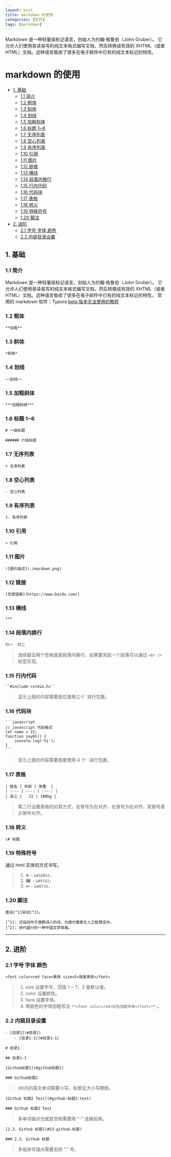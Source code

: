 ```yaml
---
layout: post
title: markdown 的使用
categories: [软件]
tags: [markdown]
---
```


Markdown 是一种轻量级标记语言，创始人为约翰·格鲁伯（John Gruber）。 它允许人们使用易读易写的纯文本格式编写文档，然后转换成有效的 XHTML（或者HTML）文档。这种语言吸收了很多在电子邮件中已有的纯文本标记的特性。

# markdown 的使用

+ [1. 基础](#1-基础)
    + [1.1 简介](#11-简介)
    + [1.2 粗体](#12-粗体)
    + [1.3 斜体](#13-斜体)
    + [1.4 划线](#14-划线)
    + [1.5 加粗斜体](#15-加粗斜体)
    + [1.6 标题 1~6](#16-标题-1~6)
    + [1.7 无序列表](#17-无序列表)
    + [1.8 空心列表](#18-空心列表)
    + [1.9 有序列表](#19-有序列表)
    + [1.10 引用](#110-引用)
    + [1.11 图片](#111-图片)
    + [1.12 链接](#112-链接)
    + [1.13 横线](#113-横线)
    + [1.14 段落内换行](#114-段落内换行)
    + [1.15 行内代码](#115-行内代码)
    + [1.16 代码块](#116-代码块)
    + [1.17 表格](#117-表格)
    + [1.18 转义](#118-转义)
    + [1.19 特殊符号](#119-特殊符号)
    + [1.20 脚注](#120-脚注)
+ [2. 进阶](#2-进阶)
    + [2.1 字号 字体 颜色](#21-字号-字体-颜色)
    + [2.2 内链目录设置](#22-内链目录设置)


## 1. 基础
### 1.1 简介
Markdown 是一种轻量级标记语言，创始人为约翰·格鲁伯（John Gruber）。 它允许人们使用易读易写的纯文本格式编写文档，然后转换成有效的 XHTML（或者HTML）文档。这种语言吸收了很多在电子邮件中已有的纯文本标记的特性。
常用的 markdown 软件：Typora [beta 版本无法使用的教程](https://blog.csdn.net/no_say_you_know/article/details/125806545?spm=1001.2014.3001.5502)


### 1.2 粗体

```
**加粗**
```

### 1.3 斜体

```
*斜体*
```

### 1.4 划线

```
~~划线~~
```

### 1.5 加粗斜体

```
***加粗斜体***
```

### 1.6 标题 1~6

```
# 一级标题

###### 六级标题
```

### 1.7 无序列表

```
+ 无序列表
```

### 1.8 空心列表

```
- 空心列表
```

### 1.9 有序列表

```
1. 有序列表
```

### 1.10 引用

```
> 引用
```

### 1.11 图片

```
![图片描述](./macdown.png)
```

### 1.12 链接

```
[百度链接](https://www.baidu.com/)
```

### 1.13 横线

```
***
```

### 1.14 段落内换行

```
行一  行二
```

> 连续敲击两个空格就是段落内换行，如果要另起一个段落可以通过 ``<br />`` 标签实现。

### 1.15 行内代码

```
``#include <stdio.h>``
```
> 显示上面的内容需要首位使用三个``
`
``进行包裹。

### 1.16 代码块

````
```javascript
// javascript 代码格式
let name = 22;
function sayHi() {
    console.log('hi');
}
```
````

> 显示上面的内容需要首尾使用 4 个 ``
`
``进行包裹。

### 1.17 表格

```
| 姓名 | 年龄 | 体重  |
| :--- | ---: | :---: |
| 张三 |   22 | 100kg |
```

> 第二行设置表格的对其方式，左冒号为左对齐、右冒号为右对齐，双冒号表示居中对齐。

### 1.18 转义

```
\# 标题
```

### 1.19 特殊符号

通过 html 实体的方式书写。

> 1. &#10052; - ``&#10052;``
> 2. &#9742; - ``&#9742;``
> 3. &#8734; - ``&#8734;``


### 1.20 脚注

```
唐诗[^1]宋词[^2]。

[^1]: 泛指创作于唐朝诗人的诗，为唐代儒客文人之智慧佳作。
[^2]: 宋代盛行的一种中国文学体裁。
```

***

## 2. 进阶

### 2.1 字号 字体 颜色

```
<font color=red face=黑体 size=5>我是黑体</font>
```

> 1. size 设置字号，范围 1 ~ 7，3 是默认值。
> 2. color 设置颜色。
> 3. face 设置字体。
> 4. 带颜色的字体加粗写法 ``**<font color=red>红色加粗字体</font>**`` 。

### 2.2 内链目录设置

```
- [目录1](#目录1)
    - [目录1-1](#目录1-1)

# 目录1

## 目录1-1
```

```
[Github标题1](#github标题1)

### Github标题1
```
> (#)内的英文单词需要小写，标题无大小写限制。

```
[Github 标题2 Test](#github-标题2-test)

### Github 标题2 Test
```
> 多单词锚点也就是空格需要用 "-" 连接起来。

 ```
[2.3. Github 标题](#23-github-标题)

### 2.3. Github 标题
```
> 多级序号锚点需要去除 "." 号。